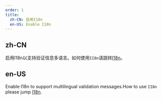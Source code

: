 ```yaml
---
order: 1
title:
  zh-CN: 启用I18n
  en-US: Enable I18n
---
```


## zh-CN

启用I18n以支持验证信息多语言。如何使用`II8n`请跳转[I18n](/features/internationalization)。

## en-US

Enable I18n to support multilingual validation messages.How to use `II8n` please jump [I18n](I18n/features/internationalization).
